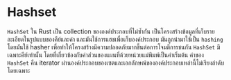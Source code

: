 # Hashset

`HashSet` ใน Rust เป็น collection ขององค์ประกอบที่ไม่ซ้ำกัน เป็นโครงสร้างข้อมูลที่เก็บรายละเอียดในรูปแบบของคีย์และค่า และมันใช้การแฮชเพื่อเก็บองค์ประกอบ มันถูกนำมาใช้เป็น `hashing` โดยมันใช้ hasher เพื่อทำให้โครงสร้างมีความปลอดภัยมากขึ้นต่อการโจมตีการชนกัน `HashSet` มีเฉพาะคีย์เท่านั้น โดยที่เกี่ยวข้องกับค่าส่วนของแผนที่ด้วยหน่วยแม่พิมพ์เป็นค่าเริ่มต้น ค่าของ `HashSet` คืน iterator ผ่านองค์ประกอบของเซตและเอกลักษณ์ขององค์ประกอบเหล่านี้ไม่เรียงลำดับโดยเฉพาะ